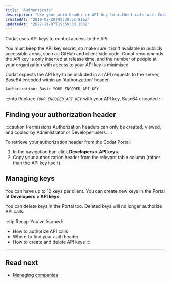 ```yaml
---
title: "Authenticate"
description: "Use your auth header or API key to authenticate with Codat's APIs"
createdAt: "2019-02-20T09:38:52.916Z"
updatedAt: "2022-11-07T19:59:38.100Z"
---
```


Codat uses API keys to control access to the API.

You must keep the API key secret, so make sure it isn't available in publicly accessible areas, such as GitHub and client-side code. Codat recommends the API key is only inserted at release time, and the number of people at your organization with access to your API key is minimised.

Codat expects the API key to be included in all API requests to the server, Base64 encoded within an 'Authorization' header.

`Authorization: Basic YOUR_ENCODED_API_KEY`

:::info
Replace *`YOUR_ENCODED_API_KEY`* with your API key, Base64 encoded
:::

## Finding your authorization header

:::caution Permissions
Authorization headers can only be created, viewed, and copied by Administrator or Developer users.
:::

To retrieve your authorization header from the Codat Portal:

1. In the navigation bar, click **Developers > API keys**.
2. Copy your authorization header from the relevant table column (rather than the API key itself).

## Managing keys

You can have up to 10 keys per client. You can create new keys in the Portal at **Developers > API keys**.

You can delete keys in the Portal too. Deleted keys will no longer authorize API calls.

:::tip Recap
You've learned:
- How to authorize API calls
- Where to find your auth header
- How to create and delete API keys
:::

---

## Read next

- [Managing companies](/using-the-api/managing-companies)
